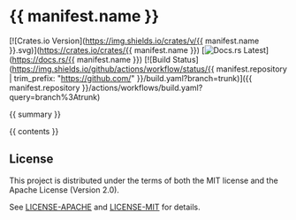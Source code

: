 <!-- Generated by cargo-onedoc. DO NOT EDIT. -->

# {{ manifest.name }}

[![Crates.io Version](https://img.shields.io/crates/v/{{ manifest.name }}.svg)](https://crates.io/crates/{{ manifest.name }})
[![Docs.rs Latest](https://img.shields.io/badge/docs.rs-latest-blue.svg)](https://docs.rs/{{ manifest.name }})
[![Build Status](https://img.shields.io/github/actions/workflow/status/{{ manifest.repository | trim_prefix: "https://github.com/" }}/build.yaml?branch=trunk)]({{ manifest.repository }}/actions/workflows/build.yaml?query=branch%3Atrunk)

{{ summary }}

{{ contents }}

## License

This project is distributed under the terms of both the MIT license and the Apache License (Version 2.0).

See [LICENSE-APACHE](LICENSE-APACHE) and [LICENSE-MIT](LICENSE-MIT) for details.
